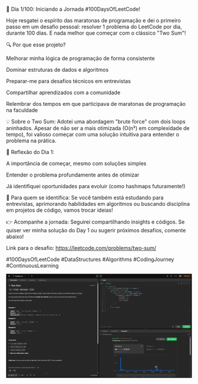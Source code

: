 🚀 Dia 1/100: Iniciando a Jornada #100DaysOfLeetCode!

Hoje resgatei o espírito das maratonas de programação e dei o primeiro passo em um desafio pessoal: resolver 1 problema do LeetCode por dia, durante 100 dias. E nada melhor que começar com o clássico "Two Sum"!

🔍 Por que esse projeto?

Melhorar minha lógica de programação de forma consistente

Dominar estruturas de dados e algoritmos

Preparar-me para desafios técnicos em entrevistas

Compartilhar aprendizados com a comunidade

Relembrar dos tempos em que participava de maratonas de programação na faculdade

💡 Sobre o Two Sum:
Adotei uma abordagem "brute force" com dois loops aninhados. Apesar de não ser a mais otimizada (O(n²) em complexidade de tempo), foi valioso começar com uma solução intuitiva para entender o problema na prática.

🌟 Reflexão do Dia 1:

A importância de começar, mesmo com soluções simples

Entender o problema profundamente antes de otimizar

Já identifiquei oportunidades para evoluir (como hashmaps futuramente!)

📌 Para quem se identifica:
Se você também está estudando para entrevistas, aprimorando habilidades em algoritmos ou buscando disciplina em projetos de código, vamos trocar ideias!

👉 Acompanhe a jornada:
Seguirei compartilhando insights e códigos. Se quiser ver minha solução do Day 1 ou sugerir próximos desafios, comente abaixo!

Link para o desafio: https://leetcode.com/problems/two-sum/

#100DaysOfLeetCode #DataStructures #Algorithms #CodingJourney #ContinuousLearning

![Preview](preview.png)
